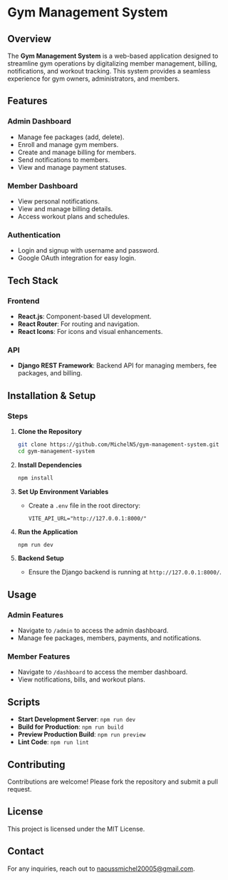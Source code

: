 # Gym Management System

## Overview
The **Gym Management System** is a web-based application designed to streamline gym operations by digitalizing member management, billing, notifications, and workout tracking. This system provides a seamless experience for gym owners, administrators, and members.

## Features

### **Admin Dashboard**
- Manage fee packages (add, delete).
- Enroll and manage gym members.
- Create and manage billing for members.
- Send notifications to members.
- View and manage payment statuses.

### **Member Dashboard**
- View personal notifications.
- View and manage billing details.
- Access workout plans and schedules.

### **Authentication**
- Login and signup with username and password.
- Google OAuth integration for easy login.


## Tech Stack

### **Frontend**
- **React.js**: Component-based UI development.
- **React Router**: For routing and navigation.
- **React Icons**: For icons and visual enhancements.


### **API**
- **Django REST Framework**: Backend API for managing members, fee packages, and billing.


## Installation & Setup

### Steps
1. **Clone the Repository**
   ```sh
   git clone https://github.com/MichelN5/gym-management-system.git
   cd gym-management-system
   ```

2. **Install Dependencies**
   ```sh
   npm install
   ```


4. **Set Up Environment Variables**
   - Create a `.env` file in the root directory:
     ```env
     VITE_API_URL="http://127.0.0.1:8000/"
     ```

5. **Run the Application**
   ```sh
   npm run dev
   ```

6. **Backend Setup**
   - Ensure the Django backend is running at `http://127.0.0.1:8000/`.

## Usage

### Admin Features
- Navigate to `/admin` to access the admin dashboard.
- Manage fee packages, members, payments, and notifications.

### Member Features
- Navigate to `/dashboard` to access the member dashboard.
- View notifications, bills, and workout plans.

## Scripts

- **Start Development Server**: `npm run dev`
- **Build for Production**: `npm run build`
- **Preview Production Build**: `npm run preview`
- **Lint Code**: `npm run lint`

## Contributing
Contributions are welcome! Please fork the repository and submit a pull request.

## License
This project is licensed under the MIT License.

## Contact
For any inquiries, reach out to [naoussmichel20005@gmail.com](mailto:naoussmichel20005@gmail.com).
